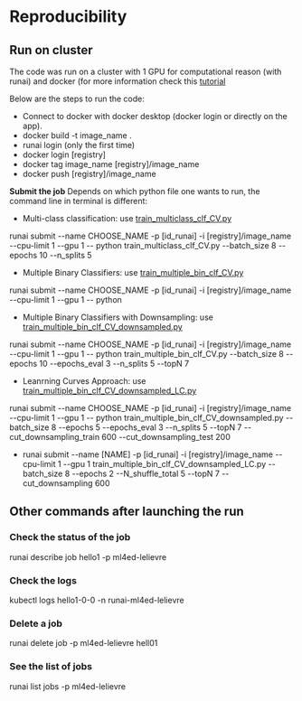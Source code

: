 # Reproducibility

## Run on cluster

The code was run on a cluster with 1 GPU for computational reason (with runai) and docker (for more information check this [tutorial](https://github.com/epfl-ml4ed/runai-tutorial)

Below are the steps to run the code:
- Connect to docker with docker desktop (docker login or directly on the app).
- docker build -t image_name .
- runai login (only the first time)
- docker login [registry]
- docker tag image_name [registry]/image_name
- docker push [registry]/image_name
  
**Submit the job**
Depends on which python file one wants to run, the command line in terminal is different:
  - Multi-class classification: use [train_multiclass_clf_CV.py](https://github.com/Maximelel/SP_in_ML4ED/blob/main/run_to_cluster/train_multiclass_clf_CV.py)
    
runai submit --name CHOOSE_NAME -p [id_runai] -i [registry]/image_name --cpu-limit 1 --gpu 1 -- python train_multiclass_clf_CV.py --batch_size 8 --epochs 10 --n_splits 5

  - Multiple Binary Classifiers: use [train_multiple_bin_clf_CV.py](https://github.com/Maximelel/SP_in_ML4ED/blob/main/run_to_cluster/train_multiple_bin_clf_CV.py)

runai submit --name CHOOSE_NAME -p [id_runai] -i [registry]/image_name --cpu-limit 1 --gpu 1 -- python

  - Multiple Binary Classifiers with Downsampling: use [train_multiple_bin_clf_CV_downsampled.py](https://github.com/Maximelel/SP_in_ML4ED/blob/main/run_to_cluster/train_multiple_bin_clf_CV_downsampled.py)

runai submit --name CHOOSE_NAME -p [id_runai] -i [registry]/image_name --cpu-limit 1 --gpu 1 -- python train_multiple_bin_clf_CV.py --batch_size 8 --epochs 10 --epochs_eval 3 --n_splits 5 --topN 7

  - Leanrning Curves Approach: use [train_multiple_bin_clf_CV_downsampled_LC.py](https://github.com/Maximelel/SP_in_ML4ED/blob/main/run_to_cluster/train_multiple_bin_clf_CV_downsampled_LC.py)

runai submit --name CHOOSE_NAME -p [id_runai] -i [registry]/image_name --cpu-limit 1 --gpu 1 -- python train_multiple_bin_clf_CV_downsampled.py --batch_size 8 --epochs 5 --epochs_eval 3 --n_splits 5 --topN 7 --cut_downsampling_train 600 --cut_downsampling_test 200

- runai submit --name [NAME] -p [id_runai] -i [registry]/image_name --cpu-limit 1 --gpu 1 train_multiple_bin_clf_CV_downsampled_LC.py --batch_size 8 --epochs 2 --N_shuffle_total 5 --topN 7 --cut_downsampling 600 

## Other commands after launching the run

### Check the status of the job
runai describe job hello1 -p ml4ed-lelievre

### Check the logs
 kubectl logs hello1-0-0 -n runai-ml4ed-lelievre

### Delete a job
runai delete job -p ml4ed-lelievre hell01

### See the list of jobs
runai list jobs -p ml4ed-lelievre

